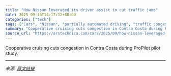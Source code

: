 ```yaml
---
title: "How Nissan leveraged its driver assist to cut traffic jams"
date: 2025-09-16T14:17:12+08:00
categories: ["tech"]
tags: ["Cars", "Nissan", "partially automated driving", "traffic congestion"]
summary: "Cooperative cruising cuts congestion in Contra Costa during ProPilot pilot study."
source_url: "https://arstechnica.com/cars/2025/09/how-nissan-leveraged-its-driver-assist-to-cut-traffic-jams/"
---
```


Cooperative cruising cuts congestion in Contra Costa during ProPilot pilot study.

---

*来源: [原文链接](https://arstechnica.com/cars/2025/09/how-nissan-leveraged-its-driver-assist-to-cut-traffic-jams/)*
